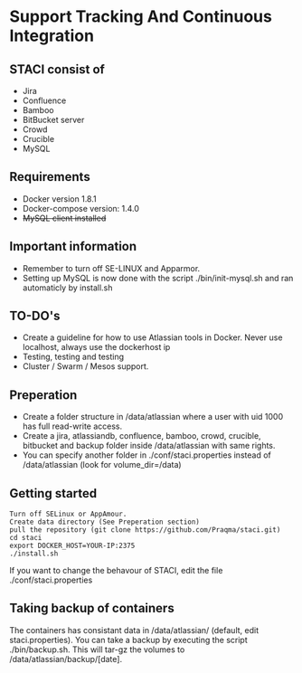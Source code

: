 # Support Tracking And Continuous Integration

## STACI consist of
- Jira
- Confluence
- Bamboo
- BitBucket server
- Crowd
- Crucible
- MySQL

## Requirements
- Docker version 1.8.1
- Docker-compose version: 1.4.0
- ~~MySQL client installed~~

## Important information
- Remember to turn off SE-LINUX and Apparmor.
- Setting up MySQL is now done with the script ./bin/init-mysql.sh and ran automaticly by install.sh

## TO-DO's
- Create a guideline for how to use Atlassian tools in Docker. Never use localhost, always use the dockerhost ip
- Testing, testing and testing
- Cluster / Swarm / Mesos support. 

## Preperation
- Create a folder structure in /data/atlassian where a user with uid 1000 has full read-write access. 
- Create a jira, atlassiandb, confluence, bamboo, crowd, crucible, bitbucket and backup folder inside /data/atlassian with same rights. 
- You can specify another folder in ./conf/staci.properties instead of /data/atlassian (look for volume_dir=/data)

## Getting started
```
Turn off SELinux or AppAmour.
Create data directory (See Preperation section)
pull the repository (git clone https://github.com/Praqma/staci.git)
cd staci
export DOCKER_HOST=YOUR-IP:2375
./install.sh
```

If you want to change the behavour of STACI, edit the file ./conf/staci.properties

## Taking backup of containers
The containers has consistant data in /data/atlassian/ (default, edit staci.properties). You can take a backup by executing the script ./bin/backup.sh. This will tar-gz the volumes to /data/atlassian/backup/[date]. 

